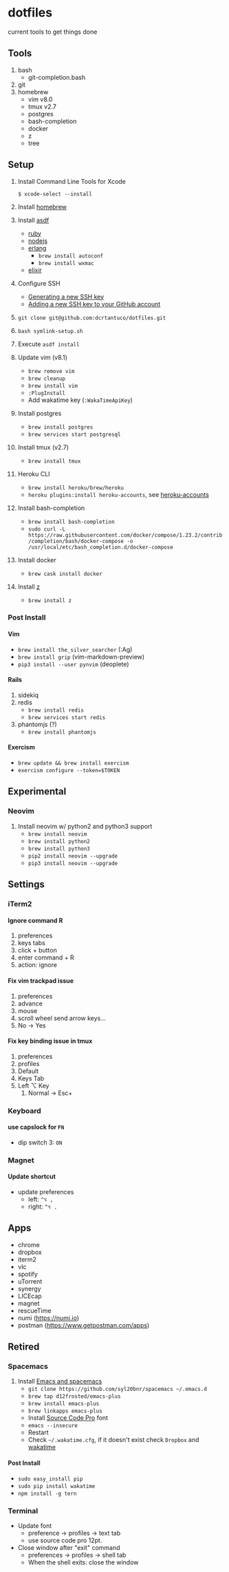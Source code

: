 # dotfiles

current tools to get things done

## Tools

1. bash
   - git-completion.bash
1. git
1. homebrew
   - vim v8.0
   - tmux v2.7
   - postgres
   - bash-completion
   - docker
   - z
   - tree

## Setup

1. Install Command Line Tools for Xcode

   ```
   $ xcode-select --install
   ```

1. Install [homebrew](https://brew.sh/)
1. Install [asdf](https://github.com/asdf-vm/asdf)
   - [ruby](https://github.com/asdf-vm/asdf-ruby)
   - [nodejs](https://github.com/asdf-vm/asdf-nodejs)
   - [erlang](https://github.com/asdf-vm/asdf-erlang)
     - `brew install autoconf`
     - `brew install wxmac`
   - [elixir](https://github.com/asdf-vm/asdf-elixir)
1. Configure SSH
   - [Generating a new SSH key](https://help.github.com/articles/generating-a-new-ssh-key-and-adding-it-to-the-ssh-agent/)
   - [Adding a new SSH key to your GitHub account](https://help.github.com/articles/adding-a-new-ssh-key-to-your-github-account/)
1. `git clone git@github.com:dcrtantuco/dotfiles.git`
1. `bash symlink-setup.sh`
1. Execute `asdf install`
1. Update vim (v8.1)
   - `brew remove vim`
   - `brew cleanup`
   - `brew install vim`
   - `:PlugInstall`
   - Add wakatime key (`:WakaTimeApiKey`)
1. Install postgres
   - `brew install postgres`
   - `brew services start postgresql`
1. Install tmux (v2.7)
   - `brew install tmux`
1. Heroku CLI
   - `brew install heroku/brew/heroku`
   - `heroku plugins:install heroku-accounts`, see [heroku-accounts](https://github.com/heroku/heroku-accounts)
1. Install bash-completion
   - `brew install bash-completion`
   - `sudo curl -L https://raw.githubusercontent.com/docker/compose/1.23.2/contrib/completion/bash/docker-compose -o /usr/local/etc/bash_completion.d/docker-compose`
1. Install docker
   - `brew cask install docker`
1. Install [z](https://github.com/rupa/z)
   - `brew install z`

### Post Install

#### Vim

- `brew install the_silver_searcher` (:Ag)
- `brew install grip` (vim-markdown-preview)
- `pip3 install --user pynvim` (deoplete)

#### Rails

1. sidekiq
1. redis
   - `brew install redis`
   - `brew services start redis`
1. phantomjs (?)
   - `brew install phantomjs`

#### Exercism

- `brew update && brew install exercism`
- `exercism configure --token=$TOKEN`

## Experimental

### Neovim

1. Install neovim w/ python2 and python3 support
   - `brew install neovim`
   - `brew install python2`
   - `brew install python3`
   - `pip2 install neovim --upgrade`
   - `pip3 install neovim --upgrade`

## Settings

### iTerm2

#### Ignore command R

1. preferences
1. keys tabs
1. click + button
1. enter command + R
1. action: ignore

#### Fix vim trackpad issue

1. preferences
1. advance
1. mouse
1. scroll wheel send arrow keys...
1. No -> Yes

#### Fix key binding issue in tmux

1. preferences
1. profiles
1. Default
1. Keys Tab
1. Left ⌥ Key
   1. Normal -> Esc+

### Keyboard

#### use capslock for `FN`

- dip switch 3: `ON`

### Magnet

#### Update shortcut

- update preferences
  - left: `^⌥ ,`
  - right: `^⌥ .`

## Apps

- chrome
- dropbox
- iterm2
- vlc
- spotify
- uTorrent
- synergy
- LICEcap
- magnet
- rescueTime
- numi (https://numi.io)
- postman (https://www.getpostman.com/apps)

## Retired

### Spacemacs

1. Install [Emacs and spacemacs](https://github.com/syl20bnr/spacemacs)
   - `git clone https://github.com/syl20bnr/spacemacs ~/.emacs.d`
   - `brew tap d12frosted/emacs-plus`
   - `brew install emacs-plus`
   - `brew linkapps emacs-plus`
   - Install [Source Code Pro](https://github.com/adobe-fonts/source-code-pro) font
   - `emacs --insecure`
   - Restart
   - Check `~/.wakatime.cfg`, if it doesn't exist check `Dropbox` and [wakatime](https://github.com/syl20bnr/spacemacs/tree/master/layers/%2Bweb-services/wakatime)

#### Post Install

- `sudo easy_install pip`
- `sudo pip install wakatime`
- `npm install -g tern`

### Terminal

- Update font
  - preference -> profiles -> text tab
  - use source code pro 12pt.
- Close window after "exit" command
  - preferences -> profiles -> shell tab
  - When the shell exits: close the window
